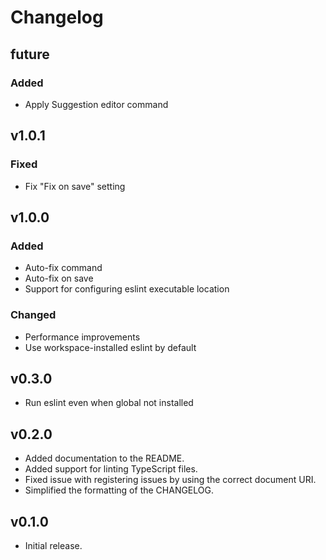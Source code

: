 # Changelog

## future

### Added

-   Apply Suggestion editor command

## v1.0.1

### Fixed

-   Fix "Fix on save" setting

## v1.0.0

### Added

-   Auto-fix command
-   Auto-fix on save
-   Support for configuring eslint executable location

### Changed

-   Performance improvements
-   Use workspace-installed eslint by default

## v0.3.0

-   Run eslint even when global not installed

## v0.2.0

-   Added documentation to the README.
-   Added support for linting TypeScript files.
-   Fixed issue with registering issues by using the correct document URI.
-   Simplified the formatting of the CHANGELOG.

## v0.1.0

-   Initial release.
